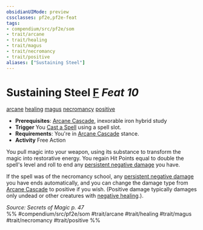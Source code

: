 ```yaml
---
obsidianUIMode: preview
cssclasses: pf2e,pf2e-feat
tags:
- compendium/src/pf2e/som
- trait/arcane
- trait/healing
- trait/magus
- trait/necromancy
- trait/positive
aliases: ["Sustaining Steel"]
---
```

# Sustaining Steel  [F](rules/core-rulebook/chapter-9-playing-the-game.md#Actions "Free Action") *Feat 10*  
[arcane](rules/traits/arcane.md "Arcane Tradition Trait")  [healing](rules/traits/healing.md "Healing Effect Trait")  [magus](rules/traits/magus-som.md "Magus Class Trait")  [necromancy](rules/traits/necromancy.md "Necromancy School Trait")  [positive](rules/traits/positive.md "Positive Energy & Element Trait")  

- **Prerequisites**: [Arcane Cascade](rules/actions/arcane-cascade-som.md), inexorable iron hybrid study
- **Trigger** You [Cast a Spell](rules/actions/cast-a-spell.md) using a spell slot.
- **Requirements**: You're in [Arcane Cascade](rules/actions/arcane-cascade-som.md) stance.
- **Activity** Free Action

You pull magic into your weapon, using its substance to transform the magic into restorative energy. You regain Hit Points equal to double the spell's level and roll to end any [persistent negative damage](rules/conditions.md#Persistent%20Damage) you have.

If the spell was of the necromancy school, any [persistent negative damage](rules/conditions.md#Persistent%20Damage) you have ends automatically, and you can change the damage type from [Arcane Cascade](rules/actions/arcane-cascade-som.md) to positive if you wish. (Positive damage typically damages only undead or other creatures with [negative healing](rules/abilities/negative-healing-b2.md).).

*Source: Secrets of Magic p. 47*  
%% #compendium/src/pf2e/som #trait/arcane #trait/healing #trait/magus #trait/necromancy #trait/positive %%